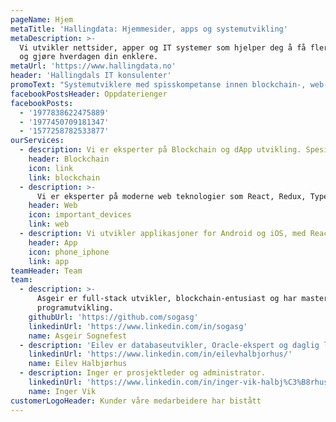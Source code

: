 ```yaml
---
pageName: Hjem
metaTitle: 'Hallingdata: Hjemmesider, apps og systemutvikling'
metaDescription: >-
  Vi utvikler nettsider, apper og IT systemer som hjelper deg å få flere kunder
  og gjøre hverdagen din enklere.
metaUrl: 'https://www.hallingdata.no'
header: 'Hallingdals IT konsulenter'
promoText: "Systemutviklere med spisskompetanse innen blockchain-, web-, database- og app utvikling"
facebookPostsHeader: Oppdaterienger
facebookPosts:
  - '1977838622475889'
  - '1977450709181347'
  - '1577258782533877'
ourServices:
  - description: Vi er eksperter på Blockchain og dApp utvikling. Spesiellt på Ethereum blokkjeden.
    header: Blockchain
    icon: link
    link: blockchain
  - description: >-
      Vi er eksperter på moderne web teknologier som React, Redux, TypeScript, Node.js og serverless.
    header: Web
    icon: important_devices
    link: web
  - description: Vi utvikler applikasjoner for Android og iOS, med React Native.
    header: App
    icon: phone_iphone
    link: app
teamHeader: Team
team:
  - description: >-
      Asgeir er full-stack utvikler, blockchain-entusiast og har mastergrad i
      programutvikling.
    githubUrl: 'https://github.com/sogasg'
    linkedinUrl: 'https://www.linkedin.com/in/sogasg'
    name: Asgeir Sognefest
  - description: 'Eilev er databaseutvikler, Oracle-ekspert og daglig leder.'
    linkedinUrl: 'https://www.linkedin.com/in/eilevhalbjorhus/'
    name: Eilev Halbjørhus
  - description: Inger er prosjektleder og administrator.
    linkedinUrl: 'https://www.linkedin.com/in/inger-vik-halbj%C3%B8rhus-99713939/?ppe=1'
    name: Inger Vik
customerLogoHeader: Kunder våre medarbeidere har bistått
---
```


